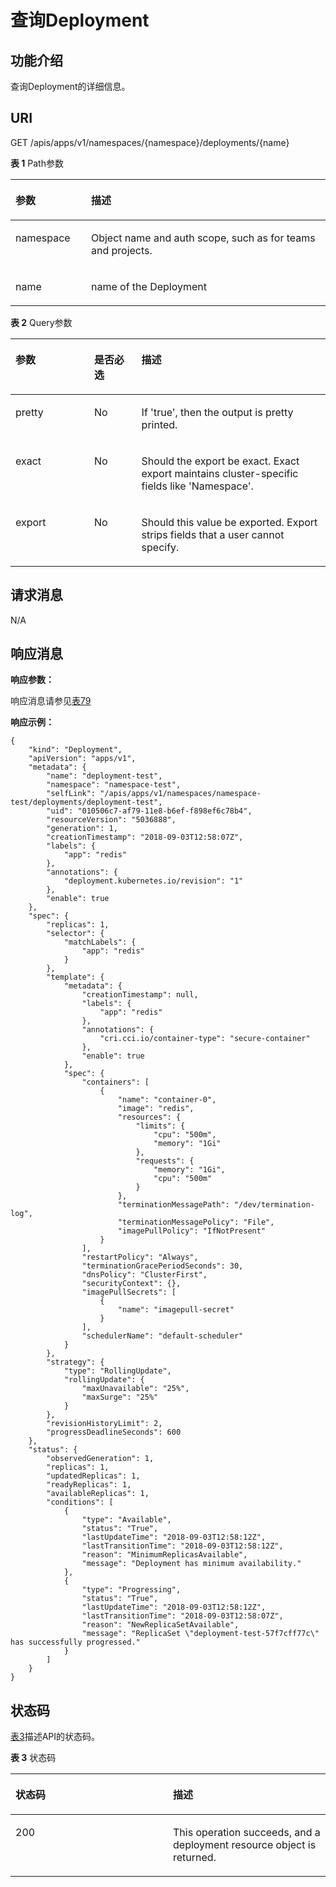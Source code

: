 # 查询Deployment<a name="cci_02_3022"></a>

## 功能介绍<a name="section530813545496"></a>

查询Deployment的详细信息。

## URI<a name="section158974212501"></a>

GET /apis/apps/v1/namespaces/\{namespace\}/deployments/\{name\}

**表 1**  Path参数

<a name="table1696332124519"></a>
<table><thead align="left"><tr id="row11961332194516"><th class="cellrowborder" valign="top" width="24%" id="mcps1.2.3.1.1"><p id="p396032144518"><a name="p396032144518"></a><a name="p396032144518"></a>参数</p>
</th>
<th class="cellrowborder" valign="top" width="76%" id="mcps1.2.3.1.2"><p id="p18962325454"><a name="p18962325454"></a><a name="p18962325454"></a>描述</p>
</th>
</tr>
</thead>
<tbody><tr id="row9960327457"><td class="cellrowborder" valign="top" width="24%" headers="mcps1.2.3.1.1 "><p id="p1496113214456"><a name="p1496113214456"></a><a name="p1496113214456"></a>namespace</p>
</td>
<td class="cellrowborder" valign="top" width="76%" headers="mcps1.2.3.1.2 "><p id="p141902036155717"><a name="p141902036155717"></a><a name="p141902036155717"></a>Object name and auth scope, such as for teams and projects.</p>
</td>
</tr>
<tr id="row127506310151"><td class="cellrowborder" valign="top" width="24%" headers="mcps1.2.3.1.1 "><p id="p19499173311150"><a name="p19499173311150"></a><a name="p19499173311150"></a>name</p>
</td>
<td class="cellrowborder" valign="top" width="76%" headers="mcps1.2.3.1.2 "><p id="p1499123311158"><a name="p1499123311158"></a><a name="p1499123311158"></a>name of the Deployment</p>
</td>
</tr>
</tbody>
</table>

**表 2**  Query参数

<a name="table2027961241820"></a>
<table><thead align="left"><tr id="row122809120186"><th class="cellrowborder" valign="top" width="25%" id="mcps1.2.4.1.1"><p id="p91421758131813"><a name="p91421758131813"></a><a name="p91421758131813"></a>参数</p>
</th>
<th class="cellrowborder" valign="top" width="15%" id="mcps1.2.4.1.2"><p id="p101421758131816"><a name="p101421758131816"></a><a name="p101421758131816"></a>是否必选</p>
</th>
<th class="cellrowborder" valign="top" width="60%" id="mcps1.2.4.1.3"><p id="p19143115818187"><a name="p19143115818187"></a><a name="p19143115818187"></a>描述</p>
</th>
</tr>
</thead>
<tbody><tr id="row1744184023617"><td class="cellrowborder" valign="top" width="25%" headers="mcps1.2.4.1.1 "><p id="p644184043617"><a name="p644184043617"></a><a name="p644184043617"></a>pretty</p>
</td>
<td class="cellrowborder" valign="top" width="15%" headers="mcps1.2.4.1.2 "><p id="p194494017365"><a name="p194494017365"></a><a name="p194494017365"></a>No</p>
</td>
<td class="cellrowborder" valign="top" width="60%" headers="mcps1.2.4.1.3 "><p id="p3447402366"><a name="p3447402366"></a><a name="p3447402366"></a>If 'true', then the output is pretty printed.</p>
</td>
</tr>
<tr id="row2076664616361"><td class="cellrowborder" valign="top" width="25%" headers="mcps1.2.4.1.1 "><p id="p13191114910562"><a name="p13191114910562"></a><a name="p13191114910562"></a>exact</p>
</td>
<td class="cellrowborder" valign="top" width="15%" headers="mcps1.2.4.1.2 "><p id="p99465435616"><a name="p99465435616"></a><a name="p99465435616"></a>No</p>
</td>
<td class="cellrowborder" valign="top" width="60%" headers="mcps1.2.4.1.3 "><p id="p12191849135617"><a name="p12191849135617"></a><a name="p12191849135617"></a>Should the export be exact. Exact export maintains cluster-specific fields like 'Namespace'.</p>
</td>
</tr>
<tr id="row1627094733719"><td class="cellrowborder" valign="top" width="25%" headers="mcps1.2.4.1.1 "><p id="p319154955611"><a name="p319154955611"></a><a name="p319154955611"></a>export</p>
</td>
<td class="cellrowborder" valign="top" width="15%" headers="mcps1.2.4.1.2 "><p id="p1294155405612"><a name="p1294155405612"></a><a name="p1294155405612"></a>No</p>
</td>
<td class="cellrowborder" valign="top" width="60%" headers="mcps1.2.4.1.3 "><p id="p919118492563"><a name="p919118492563"></a><a name="p919118492563"></a>Should this value be exported. Export strips fields that a user cannot specify.</p>
</td>
</tr>
</tbody>
</table>

## 请求消息<a name="section106320105520"></a>

N/A

## 响应消息<a name="section12955134485515"></a>

**响应参数：**

响应消息请参见[表79](数据结构.md#table12862324102610)

**响应示例：**

```
{
    "kind": "Deployment",
    "apiVersion": "apps/v1",
    "metadata": {
        "name": "deployment-test",
        "namespace": "namespace-test",
        "selfLink": "/apis/apps/v1/namespaces/namespace-test/deployments/deployment-test",
        "uid": "010506c7-af79-11e8-b6ef-f898ef6c78b4",
        "resourceVersion": "5036888",
        "generation": 1,
        "creationTimestamp": "2018-09-03T12:58:07Z",
        "labels": {
            "app": "redis"
        },
        "annotations": {
            "deployment.kubernetes.io/revision": "1"
        },
        "enable": true
    },
    "spec": {
        "replicas": 1,
        "selector": {
            "matchLabels": {
                "app": "redis"
            }
        },
        "template": {
            "metadata": {
                "creationTimestamp": null,
                "labels": {
                    "app": "redis"
                },
                "annotations": {
                    "cri.cci.io/container-type": "secure-container"
                },
                "enable": true
            },
            "spec": {
                "containers": [
                    {
                        "name": "container-0",
                        "image": "redis",
                        "resources": {
                            "limits": {
                                "cpu": "500m",
                                "memory": "1Gi"
                            },
                            "requests": {
                                "memory": "1Gi",
                                "cpu": "500m"
                            }
                        },
                        "terminationMessagePath": "/dev/termination-log",
                        "terminationMessagePolicy": "File",
                        "imagePullPolicy": "IfNotPresent"
                    }
                ],
                "restartPolicy": "Always",
                "terminationGracePeriodSeconds": 30,
                "dnsPolicy": "ClusterFirst",
                "securityContext": {},
                "imagePullSecrets": [
                    {
                        "name": "imagepull-secret"
                    }
                ],
                "schedulerName": "default-scheduler"
            }
        },
        "strategy": {
            "type": "RollingUpdate",
            "rollingUpdate": {
                "maxUnavailable": "25%",
                "maxSurge": "25%"
            }
        },
        "revisionHistoryLimit": 2,
        "progressDeadlineSeconds": 600
    },
    "status": {
        "observedGeneration": 1,
        "replicas": 1,
        "updatedReplicas": 1,
        "readyReplicas": 1,
        "availableReplicas": 1,
        "conditions": [
            {
                "type": "Available",
                "status": "True",
                "lastUpdateTime": "2018-09-03T12:58:12Z",
                "lastTransitionTime": "2018-09-03T12:58:12Z",
                "reason": "MinimumReplicasAvailable",
                "message": "Deployment has minimum availability."
            },
            {
                "type": "Progressing",
                "status": "True",
                "lastUpdateTime": "2018-09-03T12:58:12Z",
                "lastTransitionTime": "2018-09-03T12:58:07Z",
                "reason": "NewReplicaSetAvailable",
                "message": "ReplicaSet \"deployment-test-57f7cff77c\" has successfully progressed."
            }
        ]
    }
}
```

## 状态码<a name="section164701657181718"></a>

[表3](#zh-cn_topic_0079616894_zh-cn_topic_0079614986_table13421100171015)描述API的状态码。

**表 3**  状态码

<a name="zh-cn_topic_0079616894_zh-cn_topic_0079614986_table13421100171015"></a>
<table><thead align="left"><tr id="zh-cn_topic_0079616894_zh-cn_topic_0079614986_row58580616171015"><th class="cellrowborder" valign="top" width="50%" id="mcps1.2.3.1.1"><p id="p3324338133814"><a name="p3324338133814"></a><a name="p3324338133814"></a>状态码</p>
</th>
<th class="cellrowborder" valign="top" width="50%" id="mcps1.2.3.1.2"><p id="p17324938123815"><a name="p17324938123815"></a><a name="p17324938123815"></a>描述</p>
</th>
</tr>
</thead>
<tbody><tr id="zh-cn_topic_0079616894_zh-cn_topic_0079614986_row3769153171015"><td class="cellrowborder" valign="top" width="50%" headers="mcps1.2.3.1.1 "><p id="zh-cn_topic_0079616894_zh-cn_topic_0079614986_p34614774161656"><a name="zh-cn_topic_0079616894_zh-cn_topic_0079614986_p34614774161656"></a><a name="zh-cn_topic_0079616894_zh-cn_topic_0079614986_p34614774161656"></a>200</p>
</td>
<td class="cellrowborder" valign="top" width="50%" headers="mcps1.2.3.1.2 "><p id="zh-cn_topic_0079616894_zh-cn_topic_0079614986_p51022873161656"><a name="zh-cn_topic_0079616894_zh-cn_topic_0079614986_p51022873161656"></a><a name="zh-cn_topic_0079616894_zh-cn_topic_0079614986_p51022873161656"></a>This operation succeeds, and a deployment resource object is returned.</p>
</td>
</tr>
</tbody>
</table>


